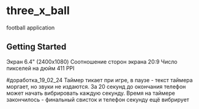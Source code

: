 # three_x_ball

football application

## Getting Started

Экран
6.4" (2400x1080)
Соотношение сторон экрана
20:9
Число пикселей на дюйм
411 PPI


#доработка_19_02_24
Таймер тикает при игре, в паузе - текст таймера моргает, но звуки не издаются.
За 20 секунд до окончания телефон может начать вибрировать каждую секунду.
Время на таймере закончилось - финальный свисток и телефон секунду ещё вибрирует